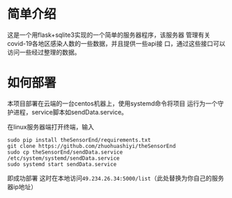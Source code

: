 # 简单介绍
这是一个用flask+sqlite3实现的一个简单的服务器程序，该服务器
管理有关covid-19各地区感染人数的一些数据，并且提供一些api接
口，通过这些接口可以访问一些经过整理的数据。
# 如何部署
本项目部署在云端的一台centos机器上，使用systemd命令将项目
运行为一个守护进程，service脚本如sendData.service。

在linux服务器端打开终端，输入
```
sudo pip install theSensorEnd/requirements.txt
git clone https://github.com/zhuohuashiyi/theSensorEnd
sudo cp theSensorEnd/sendData.service /etc/system/systemd/sendData.service
sudo systemd start sendData.service
```
即成功部署
这时在本地访问`49.234.26.34:5000/list`（此处替换为你自己的服务器ip地址）
